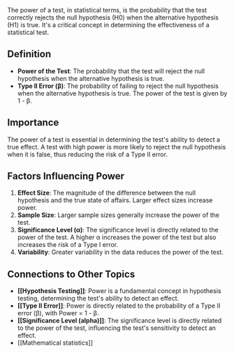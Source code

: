The power of a test, in statistical terms, is the probability that the test correctly rejects the null hypothesis (H0) when the alternative hypothesis (H1) is true. It's a critical concept in determining the effectiveness of a statistical test.

## Definition

- **Power of the Test**: The probability that the test will reject the null hypothesis when the alternative hypothesis is true.
- **Type II Error (β)**: The probability of failing to reject the null hypothesis when the alternative hypothesis is true. The power of the test is given by 1 - β.

## Importance

The power of a test is essential in determining the test's ability to detect a true effect. A test with high power is more likely to reject the null hypothesis when it is false, thus reducing the risk of a Type II error.

## Factors Influencing Power

1. **Effect Size**: The magnitude of the difference between the null hypothesis and the true state of affairs. Larger effect sizes increase power.
2. **Sample Size**: Larger sample sizes generally increase the power of the test.
3. **Significance Level (α)**: The significance level is directly related to the power of the test. A higher α increases the power of the test but also increases the risk of a Type I error.
4. **Variability**: Greater variability in the data reduces the power of the test.

## Connections to Other Topics

- **[[Hypothesis Testing]]**: Power is a fundamental concept in hypothesis testing, determining the test's ability to detect an effect.
- **[[Type II Error]]**: Power is directly related to the probability of a Type II error (β), with Power = 1 - β.
- **[[Significance Level (alpha)]]**: The significance level is directly related to the power of the test, influencing the test's sensitivity to detect an effect.
- [[Mathematical statistics]]